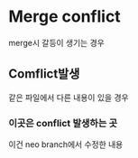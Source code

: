 # Merge conflict

merge시 갈등이 생기는 경우



## Comflict발생

같은 파일에서 다른 내용이 있을 경우



### 이곳은 conflict 발생하는 곳

이건 neo branch에서 수정한 내용
